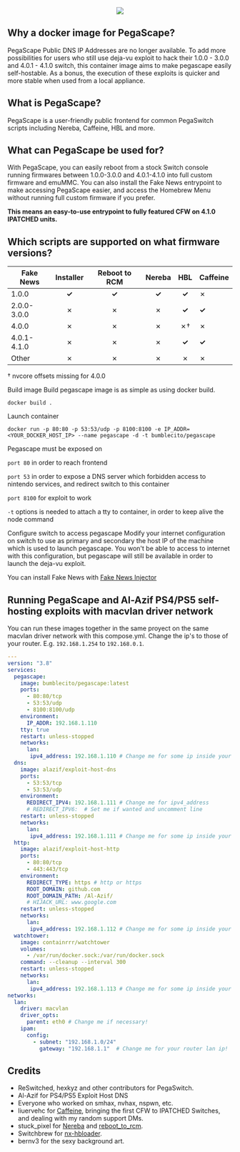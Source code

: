 <p align="center">
  <a href=https://pegascape.sdsetup.com"><img src=https://i.imgur.com/H9ZLk33.png></a>
                                        </p>
                                        
## Why a docker image for PegaScape?

PegaScape Public DNS IP Addresses are no longer available.
To add more possibilities for users who still use deja-vu exploit to hack their 1.0.0 - 3.0.0 and 4.0.1 - 4.1.0 switch, this container image aims to make pegascape easily self-hostable. As a bonus, the execution of these exploits is quicker and more stable when used from a local appliance.

## What is PegaScape?

PegaScape is a user-friendly public frontend for common PegaSwitch scripts including Nereba, Caffeine, HBL and more.

## What can PegaScape be used for?

With PegaScape, you can easily reboot from a stock Switch console running firmwares between 1.0.0-3.0.0 and 4.0.1-4.1.0 into full custom firmware and emuMMC. You can also install the Fake News entrypoint to make accessing PegaScape easier, and access the Homebrew Menu without running full custom firmware if you prefer.

**This means an easy-to-use entrypoint to fully featured CFW on 4.1.0 IPATCHED units.**

## Which scripts are supported on what firmware versions?

Fake News | Installer |	Reboot to RCM |	Nereba | HBL | Caffeine
------------|:-----------:|:---------------:|:--------:|:------:|----------
1.0.0 |	**✓** |	**✓** |	**✓** |	**✓** |	✗
2.0.0-3.0.0 |	✗ |	✗ |	✗ |	**✓** |	**✓**
4.0.0 |	✗ |	✗ |	✗ |	✗† | 	✗
4.0.1-4.1.0 |	✗ |	✗ |	✗ |	**✓** | 	**✓**
Other |	✗ |	✗ |	✗ |	✗ | 	✗

† nvcore offsets missing for 4.0.0


Build image
Build pegascape image is as simple as using docker build.

`docker build .`

Launch container

`docker run -p 80:80 -p 53:53/udp -p 8100:8100 -e IP_ADDR=<YOUR_DOCKER_HOST_IP> --name pegascape -d -t bumblecito/pegascape`

Pegascape must be exposed on

`port 80`
in order to reach frontend

`port 53`
in order to expose a DNS server which forbidden access to nintendo services, and redirect switch to this container

`port 8100`
for exploit to work

`-t`
options is needed to attach a tty to container, in order to keep alive the node command

Configure switch to access pegascape
Modify your internet configuration on switch to use as primary and secondary the host IP of the machine which is used to launch pegascape. You won't be able to access to internet with this configuration, but pegascape will still be available in order to launch the deja-vu exploit.

You can install Fake News with <a href="https://github.com/noahc3/fakenews-injector/releases/latest">Fake News Injector</a>

## Running PegaScape and Al-Azif PS4/PS5 self-hosting exploits with macvlan driver network

You can run these images together in the same proyect on the same macvlan driver network with this compose.yml. Change the ip's to those of your router. E.g. `192.168.1.254` to `192.168.0.1`.



```yml
---
version: "3.8"
services:
  pegascape:
    image: bumblecito/pegascape:latest
    ports:
      - 80:80/tcp
      - 53:53/udp
      - 8100:8100/udp
    environment:
      IP_ADDR: 192.168.1.110
    tty: true
    restart: unless-stopped
    networks:
      lan:
       ipv4_address: 192.168.1.110 # Change me for some ip inside your macvlan subnet!
  dns:
    image: alazif/exploit-host-dns
    ports:
      - 53:53/tcp
      - 53:53/udp
    environment:
      REDIRECT_IPV4: 192.168.1.111 # Change me for ipv4_address
      # REDIRECT_IPV6:  # Set me if wanted and uncomment line
    restart: unless-stopped
    networks:
      lan:
       ipv4_address: 192.168.1.111 # Change me for some ip inside your macvlan subnet!
  http:
    image: alazif/exploit-host-http
    ports:
      - 80:80/tcp
      - 443:443/tcp
    environment:
      REDIRECT_TYPE: https # http or https
      ROOT_DOMAIN: github.com
      ROOT_DOMAIN_PATH: /Al-Azif/
      # HIJACK_URL: www.google.com
    restart: unless-stopped
    networks:
      lan:
       ipv4_address: 192.168.1.112 # Change me for some ip inside your macvlan subnet!
  watchtower:
    image: containrrr/watchtower
    volumes:
      - /var/run/docker.sock:/var/run/docker.sock
    command: --cleanup --interval 300
    restart: unless-stopped
    networks:
      lan:
       ipv4_address: 192.168.1.113 # Change me for some ip inside your macvlan subnet!
networks:
  lan:
    driver: macvlan
    driver_opts:
      parent: eth0 # Change me if necessary!
    ipam:
      config:
        - subnet: "192.168.1.0/24"
          gateway: "192.168.1.1"  # Change me for your router lan ip!
```

## Credits

* ReSwitched, hexkyz and other contributors for PegaSwitch.
* Al-Azif for PS4/PS5 Exploit Host DNS
* Everyone who worked on smhax, nvhax, nspwn, etc.
* liuervehc for <a href="https://github.com/liuervehc/caffeine/">Caffeine</a>, bringing the first CFW to IPATCHED Switches, and dealing with my random support DMs.
* stuck_pixel for <a href="https://github.com/pixel-stuck/nereba/">Nereba</a> and <a href="https://github.com/pixel-stuck/reboot_to_rcm">reboot_to_rcm</a>.
* Switchbrew for <a href="https://github.com/switchbrew/nx-hbloader">nx-hbloader</a>.
* bernv3 for the sexy background art.
